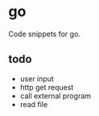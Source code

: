 # go

Code snippets for go.


## todo

- user input
- http get request
- call external program
- read file

